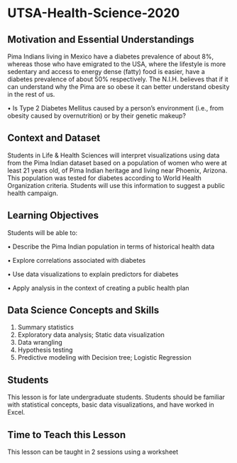 # UTSA-Health-Science-2020

## Motivation and Essential Understandings

Pima Indians living in Mexico have a diabetes prevalence of about 8%, whereas those who have emigrated to the USA, where the lifestyle is more sedentary and access to energy dense (fatty) food is easier, have a diabetes prevalence of about 50% respectively. The N.I.H. believes that if it can understand why the Pima are so obese it can better understand obesity in the rest of us. 

•	Is Type 2 Diabetes Mellitus caused by a person’s environment (i.e., from obesity caused by overnutrition) or by their genetic makeup?

## Context and Dataset
Students in Life & Health Sciences will interpret visualizations using data from the Pima Indian dataset based on a population of women who were at least 21 years old, of Pima Indian heritage and living near Phoenix, Arizona. This population was tested for diabetes according to World Health Organization criteria. Students will use this information to suggest a public health campaign.

## Learning Objectives

Students will be able to:

•	Describe the Pima Indian population in terms of historical health data

•	Explore correlations associated with diabetes

•	Use data visualizations to explain predictors for diabetes 

•	Apply analysis in the context of creating a public health plan


## Data Science Concepts and Skills 
1.	Summary statistics
2.	Exploratory data analysis; Static data visualization
3.	Data wrangling
4.	Hypothesis testing
5.	Predictive modeling with Decision tree; Logistic Regression

## Students
This lesson is for late undergraduate students. Students should be familiar with statistical concepts, basic data visualizations, and have worked in Excel.  

## Time to Teach this Lesson 
This lesson can be taught in 2 sessions using a worksheet 
